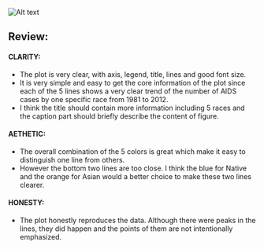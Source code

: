 ![Alt text](hiv_race.png)
## Review:

#### CLARITY: 
* The plot is very clear, with axis, legend, title, lines and good font size.
* It is very simple and easy to get the core information of the plot since each of the 5 lines shows a very clear trend of the number of AIDS cases by one specific race from 1981 to 2012.
* I think the title should contain more information including 5 races and the caption part should briefly describe the content of figure.

#### AETHETIC: 
* The overall combination of the 5 colors is great which make it easy to distinguish one line from others.
* However the bottom two lines are too close. I think the blue for Native and the orange for Asian would a better choice to make these two lines clearer.


#### HONESTY: 
* The plot honestly reproduces the data. Although there were peaks in the lines, they did happen and the points of them are not intentionally emphasized.

